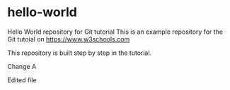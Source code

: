 # hello-world
Hello World repository for Git tutorial
This is an example repository for the Git tutoial on https://www.w3schools.com

This repository is built step by step in the tutorial.

Change A

Edited file
